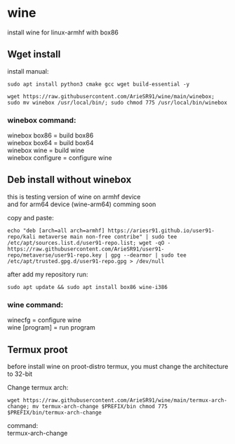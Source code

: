 # wine
install wine for linux-armhf with box86

## Wget install
install manual:
```
sudo apt install python3 cmake gcc wget build-essential -y
```
```
wget https://raw.githubusercontent.com/ArieSR91/wine/main/winebox; sudo mv winebox /usr/local/bin/; sudo chmod 775 /usr/local/bin/winebox
```
### winebox command:

winebox box86 = build box86\
winebox box64 = build box64\
winebox wine = build wine\
winebox configure = configure wine

## Deb install without winebox
this is testing version of wine on armhf device\
and for arm64 device (wine-arm64) comming soon


copy and paste:
```
echo "deb [arch=all arch=armhf] https://ariesr91.github.io/user91-repo/kali metaverse main non-free contribe" | sudo tee /etc/apt/sources.list.d/user91-repo.list; wget -qO - https://raw.githubusercontent.com/ArieSR91/user91-repo/metaverse/user91-repo.key | gpg --dearmor | sudo tee /etc/apt/trusted.gpg.d/user91-repo.gpg > /dev/null
```
after add my repository run:
```
sudo apt update && sudo apt install box86 wine-i386
```

### wine command:

winecfg = configure wine\
wine [program] = run program


## Termux proot
before install wine on proot-distro termux, you must change the architecture to 32-bit

Change termux arch:
```
wget https://raw.githubusercontent.com/ArieSR91/wine/main/termux-arch-change; mv termux-arch-change $PREFIX/bin chmod 775 $PREFIX/bin/termux-arch-change
```
command:\
termux-arch-change
